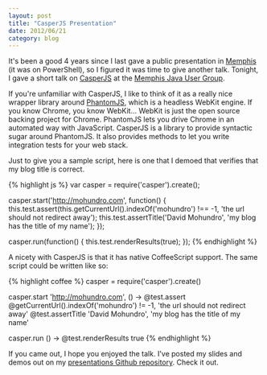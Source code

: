 ```yaml
---
layout: post
title: "CasperJS Presentation"
date: 2012/06/21
category: blog
---
```


It's been a good 4 years since I last gave a public presentation in
[Memphis](/blog/2008/09/30/slides-and-notes-from-mnug-talk/) (it was on
PowerShell), so I figured it was time to give another talk. Tonight, I gave a
short talk on [CasperJS](http://casperjs.org/) at the [Memphis Java User
Group](http://www.memphisjug.org/event/show/36).

If you're unfamiliar with CasperJS, I like to think of it as a really nice
wrapper library around [PhantomJS](http://phantomjs.org/), which is a headless
WebKit engine. If you know Chrome, you know WebKit... WebKit is just the open
source backing project for Chrome. PhantomJS lets you drive Chrome in an
automated way with JavaScript. CasperJS is a library to provide syntactic sugar
around PhantomJS. It also provides methods to let you write integration tests
for your web stack.

Just to give you a sample script, here is one that I demoed that verifies that
my blog title is correct.

{% highlight js %}
var casper = require('casper').create();

casper.start('http://mohundro.com', function() {
  this.test.assert(this.getCurrentUrl().indexOf('mohundro') !== -1, 'the url should not redirect away');
  this.test.assertTitle('David Mohundro', 'my blog has the title of my name');
});

casper.run(function() {
  this.test.renderResults(true);
});
{% endhighlight %}

A nicety with CasperJS is that it has native CoffeeScript support. The same
script could be written like so:

{% highlight coffee %}
casper = require('casper').create()

casper.start 'http://mohundro.com', () ->
  @test.assert @getCurrentUrl().indexOf('mohundro') != -1, 'the url should not redirect away'
  @test.assertTitle 'David Mohundro', 'my blog has the title of my name'

casper.run () ->
  @test.renderResults true
{% endhighlight %}

If you came out, I hope you enjoyed the talk. I've posted my slides and demos
out on my [presentations Github
repository](https://github.com/drmohundro/presentations). Check it out.
